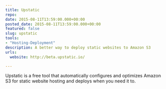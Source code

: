 ```yaml
---
title: Upstatic
repo: 
date: 2015-08-11T13:59:00.000+00:00
posted_date: 2015-08-11T13:59:00.000+00:00
featured: false
slug: upstatic
tools:
- "Hosting-Deployment"
description: A better way to deploy static websites to Amazon S3
urls:
  website: http://beta.upstatic.io/

---
```

Upstatic is a free tool that automatically configures and optimizes Amazon S3 for static website hosting and deploys when you need it to.




